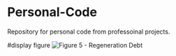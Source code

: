 # Personal-Code
Repository for personal code from professoinal projects. 

#display figure
![Figure 5 - Regeneration Debt]("https://github.com/emacmonigle/Personal-Code/blob/main/15yrschange.png")

